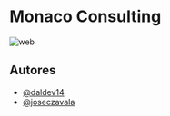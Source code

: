 # Monaco Consulting

![web](https://github.com/user-attachments/assets/c34defd3-454c-431f-abac-754a3ceb0a07)


## Autores

- [@daldev14](https://www.github.com/daldev14)
- [@joseczavala](https://www.github.com/joseczavala)
